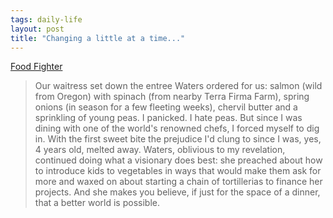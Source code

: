 ```yaml
---
tags: daily-life
layout: post
title: "Changing a little at a time..."
---
```




<a href="http://www.nytimes.com/2004/03/07/magazine/07WATERS.html">Food Fighter</a>

<blockquote>Our waitress set down the entree Waters ordered for us: salmon (wild from Oregon) with spinach (from nearby Terra Firma Farm), spring onions (in season for a few fleeting weeks), chervil butter and a sprinkling of young peas. I panicked. I hate peas. But since I was dining with one of the world's renowned chefs, I forced myself to dig in. With the first sweet bite the prejudice I'd clung to since I was, yes, 4 years old, melted away. Waters, oblivious to my revelation, continued doing what a visionary does best: she preached about how to introduce kids to vegetables in ways that would make them ask for more and waxed on about starting a chain of tortillerias to finance her projects. And she makes you believe, if just for the space of a dinner, that a better world is possible.</blockquote>


